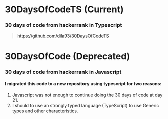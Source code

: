 
# 30DaysOfCodeTS (Current)
### 30 days of code from hackerrank in Typescript

> https://github.com/dila93/30DaysOfCodeTS

# 30DaysOfCode (Deprecated)
### 30 days of code from hackerrank in Javascript

#### I migrated this code to a new repository using typescript for two reasons: 
1. Javascript was not enough to continue doing the 30 days of code at day 21.
2. I should to use an strongly typed language (TypeScript) to use Generic types and other characteristics.
